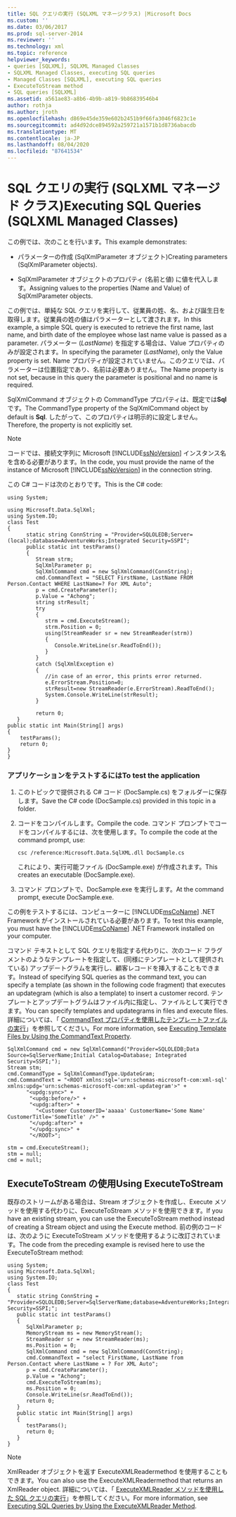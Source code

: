 ```yaml
---
title: SQL クエリの実行 (SQLXML マネージクラス) |Microsoft Docs
ms.custom: ''
ms.date: 03/06/2017
ms.prod: sql-server-2014
ms.reviewer: ''
ms.technology: xml
ms.topic: reference
helpviewer_keywords:
- queries [SQLXML], SQLXML Managed Classes
- SQLXML Managed Classes, executing SQL queries
- Managed Classes [SQLXML], executing SQL queries
- ExecuteToStream method
- SQL queries [SQLXML]
ms.assetid: a561ae83-a8b6-4b9b-a819-9b86839546b4
author: rothja
ms.author: jroth
ms.openlocfilehash: d869e45de359e602b2451b9f66fa3046f6823c1e
ms.sourcegitcommit: ad4d92dce894592a259721a1571b1d8736abacdb
ms.translationtype: MT
ms.contentlocale: ja-JP
ms.lasthandoff: 08/04/2020
ms.locfileid: "87641534"
---
```

# <a name="executing-sql-queries-sqlxml-managed-classes"></a><span data-ttu-id="32e0e-102">SQL クエリの実行 (SQLXML マネージド クラス)</span><span class="sxs-lookup"><span data-stu-id="32e0e-102">Executing SQL Queries (SQLXML Managed Classes)</span></span>
  <span data-ttu-id="32e0e-103">この例では、次のことを行います。</span><span class="sxs-lookup"><span data-stu-id="32e0e-103">This example demonstrates:</span></span>  
  
-   <span data-ttu-id="32e0e-104">パラメーターの作成 (SqlXmlParameter オブジェクト)</span><span class="sxs-lookup"><span data-stu-id="32e0e-104">Creating parameters (SqlXmlParameter objects).</span></span>  
  
-   <span data-ttu-id="32e0e-105">SqlXmlParameter オブジェクトのプロパティ (名前と値) に値を代入します。</span><span class="sxs-lookup"><span data-stu-id="32e0e-105">Assigning values to the properties (Name and Value) of SqlXmlParameter objects.</span></span>  
  
 <span data-ttu-id="32e0e-106">この例では、単純な SQL クエリを実行して、従業員の姓、名、および誕生日を取得します。従業員の姓の値はパラメーターとして渡されます。</span><span class="sxs-lookup"><span data-stu-id="32e0e-106">In this example, a simple SQL query is executed to retrieve the first name, last name, and birth date of the employee whose last name value is passed as a parameter.</span></span> <span data-ttu-id="32e0e-107">パラメーター (*LastName*) を指定する場合は、Value プロパティのみが設定されます。</span><span class="sxs-lookup"><span data-stu-id="32e0e-107">In specifying the parameter (*LastName*), only the Value property is set.</span></span> <span data-ttu-id="32e0e-108">Name プロパティが設定されていません。このクエリでは、パラメーターは位置指定であり、名前は必要ありません。</span><span class="sxs-lookup"><span data-stu-id="32e0e-108">The Name property is not set, because in this query the parameter is positional and no name is required.</span></span>  
  
 <span data-ttu-id="32e0e-109">SqlXmlCommand オブジェクトの CommandType プロパティは、既定では**Sql**です。</span><span class="sxs-lookup"><span data-stu-id="32e0e-109">The CommandType property of the SqlXmlCommand object by default is **Sql**.</span></span> <span data-ttu-id="32e0e-110">したがって、このプロパティは明示的に設定しません。</span><span class="sxs-lookup"><span data-stu-id="32e0e-110">Therefore, the property is not explicitly set.</span></span>  
  
> [!NOTE]  
>  <span data-ttu-id="32e0e-111">コードでは、接続文字列に Microsoft [!INCLUDE[ssNoVersion](../../../includes/ssnoversion-md.md)] インスタンス名を含める必要があります。</span><span class="sxs-lookup"><span data-stu-id="32e0e-111">In the code, you must provide the name of the instance of Microsoft [!INCLUDE[ssNoVersion](../../../includes/ssnoversion-md.md)] in the connection string.</span></span>  
  
 <span data-ttu-id="32e0e-112">この C# コードは次のとおりです。</span><span class="sxs-lookup"><span data-stu-id="32e0e-112">This is the C# code:</span></span>  
  
```  
using System;  
  
using Microsoft.Data.SqlXml;  
using System.IO;  
class Test  
{  
      static string ConnString = "Provider=SQLOLEDB;Server=(local);database=AdventureWorks;Integrated Security=SSPI";  
      public static int testParams()  
      {  
         Stream strm;  
         SqlXmlParameter p;  
         SqlXmlCommand cmd = new SqlXmlCommand(ConnString);        
         cmd.CommandText = "SELECT FirstName, LastName FROM Person.Contact WHERE LastName=? For XML Auto";  
         p = cmd.CreateParameter();  
         p.Value = "Achong";  
         string strResult;  
         try   
         {  
            strm = cmd.ExecuteStream();  
            strm.Position = 0;  
            using(StreamReader sr = new StreamReader(strm))  
            {  
               Console.WriteLine(sr.ReadToEnd());  
            }  
         }  
         catch (SqlXmlException e)  
         {  
            //in case of an error, this prints error returned.  
            e.ErrorStream.Position=0;  
            strResult=new StreamReader(e.ErrorStream).ReadToEnd();  
            System.Console.WriteLine(strResult);  
         }  
  
         return 0;  
   }  
public static int Main(String[] args)  
{  
    testParams();  
    return 0;  
}  
}  
```  
  
### <a name="to-test-the-application"></a><span data-ttu-id="32e0e-113">アプリケーションをテストするには</span><span class="sxs-lookup"><span data-stu-id="32e0e-113">To test the application</span></span>  
  
1.  <span data-ttu-id="32e0e-114">このトピックで提供される C# コード (DocSample.cs) をフォルダーに保存します。</span><span class="sxs-lookup"><span data-stu-id="32e0e-114">Save the C# code (DocSample.cs) provided in this topic in a folder.</span></span>  
  
2.  <span data-ttu-id="32e0e-115">コードをコンパイルします。</span><span class="sxs-lookup"><span data-stu-id="32e0e-115">Compile the code.</span></span> <span data-ttu-id="32e0e-116">コマンド プロンプトでコードをコンパイルするには、次を使用します。</span><span class="sxs-lookup"><span data-stu-id="32e0e-116">To compile the code at the command prompt, use:</span></span>  
  
    ```  
    csc /reference:Microsoft.Data.SqlXML.dll DocSample.cs  
    ```  
  
     <span data-ttu-id="32e0e-117">これにより、実行可能ファイル (DocSample.exe) が作成されます。</span><span class="sxs-lookup"><span data-stu-id="32e0e-117">This creates an executable (DocSample.exe).</span></span>  
  
3.  <span data-ttu-id="32e0e-118">コマンド プロンプトで、DocSample.exe を実行します。</span><span class="sxs-lookup"><span data-stu-id="32e0e-118">At the command prompt, execute DocSample.exe.</span></span>  
  
 <span data-ttu-id="32e0e-119">この例をテストするには、コンピューターに [!INCLUDE[msCoName](../../../includes/msconame-md.md)] .NET Framework がインストールされている必要があります。</span><span class="sxs-lookup"><span data-stu-id="32e0e-119">To test this example, you must have the [!INCLUDE[msCoName](../../../includes/msconame-md.md)] .NET Framework installed on your computer.</span></span>  
  
 <span data-ttu-id="32e0e-120">コマンド テキストとして SQL クエリを指定する代わりに、次のコード フラグメントのようなテンプレートを指定して、(同様にテンプレートとして提供されている) アップデートグラムを実行し、顧客レコードを挿入することもできます。</span><span class="sxs-lookup"><span data-stu-id="32e0e-120">Instead of specifying SQL queries as the command text, you can specify a template (as shown in the following code fragment) that executes an updategram (which is also a template) to insert a customer record.</span></span> <span data-ttu-id="32e0e-121">テンプレートとアップデートグラムはファイル内に指定し、ファイルとして実行できます。</span><span class="sxs-lookup"><span data-stu-id="32e0e-121">You can specify templates and updategrams in files and execute files.</span></span> <span data-ttu-id="32e0e-122">詳細については、「 [CommandText プロパティを使用したテンプレートファイルの実行](executing-template-files-by-using-the-commandtext-property.md)」を参照してください。</span><span class="sxs-lookup"><span data-stu-id="32e0e-122">For more information, see [Executing Template Files by Using the CommandText Property](executing-template-files-by-using-the-commandtext-property.md).</span></span>  
  
```  
SqlXmlCommand cmd = new SqlXmlCommand("Provider=SQLOLEDB;Data Source=SqlServerName;Initial Catalog=Database; Integrated Security=SSPI;");  
Stream stm;  
cmd.CommandType = SqlXmlCommandType.UpdateGram;  
cmd.CommandText = "<ROOT xmlns:sql='urn:schemas-microsoft-com:xml-sql' xmlns:updg='urn:schemas-microsoft-com:xml-updategram'>" +  
      "<updg:sync>" +  
       "<updg:before/>" +  
       "<updg:after>" +  
         "<Customer CustomerID='aaaaa' CustomerName='Some Name' CustomerTitle='SomeTitle' />" +  
       "</updg:after>" +  
       "</updg:sync>" +  
       "</ROOT>";  
  
stm = cmd.ExecuteStream();  
stm = null;  
cmd = null;  
```  
  
## <a name="using-executetostream"></a><span data-ttu-id="32e0e-123">ExecuteToStream の使用</span><span class="sxs-lookup"><span data-stu-id="32e0e-123">Using ExecuteToStream</span></span>  
 <span data-ttu-id="32e0e-124">既存のストリームがある場合は、Stream オブジェクトを作成し、Execute メソッドを使用する代わりに、ExecuteToStream メソッドを使用できます。</span><span class="sxs-lookup"><span data-stu-id="32e0e-124">If you have an existing stream, you can use the ExecuteToStream method instead of creating a Stream object and using the Execute method.</span></span> <span data-ttu-id="32e0e-125">前の例のコードは、次のように ExecuteToStream メソッドを使用するように改訂されています。</span><span class="sxs-lookup"><span data-stu-id="32e0e-125">The code from the preceding example is revised here to use the ExecuteToStream method:</span></span>  
  
```  
using System;  
using Microsoft.Data.SqlXml;  
using System.IO;  
class Test  
{  
   static string ConnString = "Provider=SQLOLEDB;Server=SqlServerName;database=AdventureWorks;Integrated Security=SSPI;";  
   public static int testParams()  
   {  
      SqlXmlParameter p;  
      MemoryStream ms = new MemoryStream();  
      StreamReader sr = new StreamReader(ms);  
      ms.Position = 0;  
      SqlXmlCommand cmd = new SqlXmlCommand(ConnString);  
      cmd.CommandText = "select FirstName, LastName from Person.Contact where LastName = ? For XML Auto";  
      p = cmd.CreateParameter();  
      p.Value = "Achong";  
      cmd.ExecuteToStream(ms);  
      ms.Position = 0;  
      Console.WriteLine(sr.ReadToEnd());  
      return 0;        
   }  
   public static int Main(String[] args)  
   {  
      testParams();     
      return 0;  
   }  
}  
```  
  
> [!NOTE]  
>  <span data-ttu-id="32e0e-126">XmlReader オブジェクトを返す ExecuteXMLReadermethod を使用することもできます。</span><span class="sxs-lookup"><span data-stu-id="32e0e-126">You can also use the ExecuteXMLReadermethod that returns an XmlReader object.</span></span> <span data-ttu-id="32e0e-127">詳細については、「 [ExecuteXMLReader メソッドを使用した SQL クエリの実行](executing-sql-queries-by-using-the-executexmlreader-method.md)」を参照してください。</span><span class="sxs-lookup"><span data-stu-id="32e0e-127">For more information, see [Executing SQL Queries by Using the ExecuteXMLReader Method](executing-sql-queries-by-using-the-executexmlreader-method.md).</span></span>  
  
  

